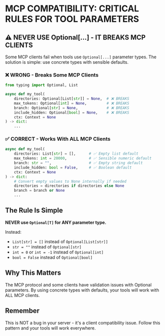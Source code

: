 # MCP COMPATIBILITY: CRITICAL RULES FOR TOOL PARAMETERS

## ⚠️ NEVER USE Optional[...] - IT BREAKS MCP CLIENTS

Some MCP clients fail when tools use `Optional[...]` parameter types. The solution is simple: use concrete types with sensible defaults.

### ❌ WRONG - Breaks Some MCP Clients
```python
from typing import Optional, List

async def my_tool(
    directories: Optional[List[str]] = None,  # ❌ BREAKS
    max_tokens: Optional[int] = None,         # ❌ BREAKS  
    branch: Optional[str] = None,             # ❌ BREAKS
    include_hidden: Optional[bool] = None,    # ❌ BREAKS
    ctx: Context = None
) -> dict:
    ...
```

### ✅ CORRECT - Works With ALL MCP Clients
```python
async def my_tool(
    directories: List[str] = [],      # ✅ Empty list default
    max_tokens: int = 20000,          # ✅ Sensible numeric default
    branch: str = "",                 # ✅ Empty string default
    include_hidden: bool = False,     # ✅ Boolean default
    ctx: Context = None
) -> dict:
    # Convert empty values to None internally if needed
    directories = directories if directories else None
    branch = branch or None
    ...
```

## The Rule Is Simple

**NEVER use `Optional[T]` for ANY parameter type.**

Instead:
- `List[str] = []` instead of `Optional[List[str]]`
- `str = ""` instead of `Optional[str]`
- `int = 0` or `int = -1` instead of `Optional[int]`
- `bool = False` instead of `Optional[bool]`

## Why This Matters

The MCP protocol and some clients have validation issues with Optional parameters. By using concrete types with defaults, your tools will work with ALL MCP clients.

## Remember

This is NOT a bug in your server - it's a client compatibility issue. Follow this pattern and your tools will work everywhere.